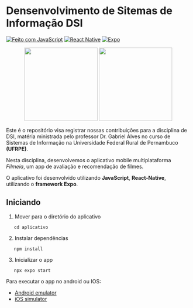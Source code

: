 # Densenvolvimento de Sitemas de Informação DSI

[![Feito com JavaScript](https://img.shields.io/badge/JavaScript-F7DF1E?logo=javascript&logoColor=000&style=for-the-badge)](https://developer.mozilla.org/docs/Web/JavaScript)
[![React Native](https://img.shields.io/badge/React_Native-20232A?logo=react&logoColor=61DAFB&style=for-the-badge)](https://reactnative.dev/)
[![Expo](https://img.shields.io/badge/Expo-000020?logo=expo&logoColor=white&style=for-the-badge)](https://expo.dev/)


<p align="center">
  <img src="https://github.com/user-attachments/assets/7856b8d7-3557-4d11-8b24-aee33b202075" width="200"/>
  <img src="https://github.com/user-attachments/assets/84f061f4-12eb-48fd-9872-fe48e744f082" width="200"/>
</p>

Este é o repositório visa registrar nossas contribuições para a disciplina de DSI, matéria ministrada pelo professor Dr. Gabriel Alves no curso de Sistemas de Informação na Universidade Federal Rural de Pernambuco **(UFRPE)**.

Nesta disciplina, desenvolvemos o aplicativo mobile multiplataforma *Filmeia*, um app de avaliação e recomendação de filmes. 

O aplicativo foi desenvolvido utilizando **JavaScript**, **React-Native**, utilizando o **framework Expo**.

## Iniciando

1. Mover para o diretório do aplicativo
 ```
    cd aplicativo
   ``` 

2. Instalar dependências
```
   npm install
 ```  

3. Inicializar o app
```
   npx expo start
```   

Para executar o app no android ou IOS:

- [Android emulator](https://docs.expo.dev/workflow/android-studio-emulator/)
- [iOS simulator](https://docs.expo.dev/workflow/ios-simulator/)
